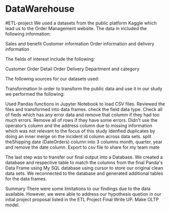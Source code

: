 # DataWarehouse
#ETL-project
We used a datasets from the public platform Kaggle which lead us to the Order Management website. The data in included the following information:

Sales and benefit
Customer information
Order information and delivery information

The fields of interest include the following:

Customer
Order
Detail Order
Delivery
Department and category

The following sources for our datasets used:



Transformation
In order to transform the public data and use it in our study we performed the following:

Used Pandas functions in Jupyter Notebook to load CSV files.
Reviewed the files and transformed into data frames.
check the field data type.
Check all of fieds which has any error data and remove that columm if they had too much errors.
Remove all of rows if they have some errors.
Didn't use the operator’s column and the address column due to missing information which was not relevant to the focus of this study
Idenfied duplicates by doing an inner merge on the incident id column across data sets.
split theShipping date (DateOrders) column into 3 columns month, quarter, year and remove the date column.
Export to csv file to share for my team mate

The last step was to transfer our final output into a Database. We created a database and respective table to match the columns from the final Panda's Data Frame using My SQL database using cursor to store our original clean data sets. We reconnected to the database and generated additional tables for the data frames.

Summary
There were some limitations to our findings due to the data available. However, we were able to address our hypothesis quetion in our intial project proposal listed in the ETL Project Final Write UP.
Make OLTP model.
